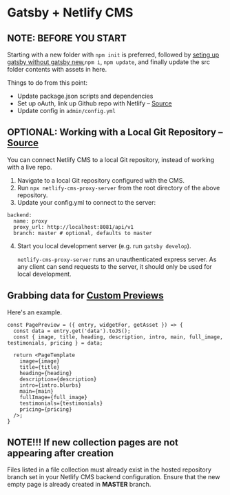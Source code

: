 # Gatsby + Netlify CMS
## NOTE: BEFORE YOU START
Starting with a new folder with `npm init` is preferred, followed by [seting up gatsby without gatsby new](https://www.gatsbyjs.org/docs/setting-up-gatsby-without-gatsby-new/),`npm i`, `npm update`, and finally update the src folder contents with assets in here.

Things to do from this point:
- Update package.json scripts and dependencies
- Set up oAuth, link up Github repo with Netlify – [Source](https://www.gatsbyjs.org/tutorial/blog-netlify-cms-tutorial)
- Update config in `admin/config.yml`


## OPTIONAL: Working with a Local Git Repository – [Source](https://www.netlifycms.org/docs/beta-features/#working-with-a-local-git-repository)
You can connect Netlify CMS to a local Git repository, instead of working with a live repo.
1. Navigate to a local Git repository configured with the CMS.
2. Run `npx netlify-cms-proxy-server` from the root directory of the above repository.
3. Update your config.yml to connect to the server:
```
backend:
  name: proxy
  proxy_url: http://localhost:8081/api/v1
  branch: master # optional, defaults to master
```
4. Start you local development server (e.g. run `gatsby develop`).

   `netlify-cms-proxy-server` runs an unauthenticated express server. As any client can send requests to the server, it should only be used for local development.
   
## Grabbing data for [Custom Previews](https://www.netlifycms.org/docs/customization/)
Here's an example.
```
const PagePreview = ({ entry, widgetFor, getAsset }) => {
  const data = entry.get('data').toJS();
  const { image, title, heading, description, intro, main, full_image, testimonials, pricing } = data;

  return <PageTemplate
    image={image}
    title={title}
    heading={heading}
    description={description}
    intro={intro.blurbs}
    main={main}
    fullImage={full_image}
    testimonials={testimonials}
    pricing={pricing}
  />;
}
```

## NOTE!!! If new collection pages are not appearing after creation
Files listed in a file collection must already exist in the hosted repository branch set in your Netlify CMS backend configuration. Ensure that the new empty page is already created in **MASTER** branch.
